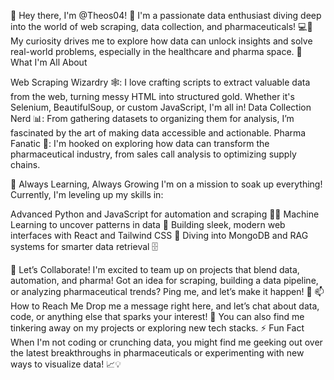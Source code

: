 👋 Hey there, I'm @Theos04! 🚀
I'm a passionate data enthusiast diving deep into the world of web scraping, data collection, and pharmaceuticals! 💻💊 My curiosity drives me to explore how data can unlock insights and solve real-world problems, especially in the healthcare and pharma space. 
👀 What I'm All About

Web Scraping Wizardry 🕸️: I love crafting scripts to extract valuable data from the web, turning messy HTML into structured gold. Whether it's Selenium, BeautifulSoup, or custom JavaScript, I'm all in!
Data Collection Nerd 📊: From gathering datasets to organizing them for analysis, I’m fascinated by the art of making data accessible and actionable.
Pharma Fanatic 💉: I'm hooked on exploring how data can transform the pharmaceutical industry, from sales call analysis to optimizing supply chains.

🌱 Always Learning, Always Growing
I'm on a mission to soak up everything! Currently, I'm leveling up my skills in:

Advanced Python and JavaScript for automation and scraping 🐍📜
Machine Learning to uncover patterns in data 🤖
Building sleek, modern web interfaces with React and Tailwind CSS 🎨
Diving into MongoDB and RAG systems for smarter data retrieval 🗄️

💞️ Let’s Collaborate!
I'm excited to team up on projects that blend data, automation, and pharma! Got an idea for scraping, building a data pipeline, or analyzing pharmaceutical trends? Ping me, and let’s make it happen! 🤝
📫 How to Reach Me
Drop me a message right here, and let’s chat about data, code, or anything else that sparks your interest! 📩 You can also find me tinkering away on my projects or exploring new tech stacks.
⚡️ Fun Fact
When I'm not coding or crunching data, you might find me geeking out over the latest breakthroughs in pharmaceuticals or experimenting with new ways to visualize data! 📈💡
